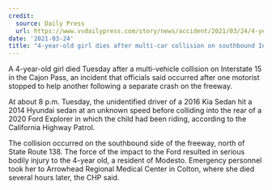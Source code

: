 ```yaml
---
credit:
  source: Daily Press
  url: https://www.vvdailypress.com/story/news/accident/2021/03/24/4-year-old-girl-dies-after-multi-car-collision-southbound-interstate-15-cajon-pass/6988208002/
date: '2021-03-24'
title: "4-year-old girl dies after multi-car collision on southbound Interstate 15 in the Cajon Pass"
---
```

A 4-year-old girl died Tuesday after a multi-vehicle collision on Interstate 15 in the Cajon Pass, an incident that officials said occurred after one motorist stopped to help another following a separate crash on the freeway.

At about 8 p.m. Tuesday, the unidentified driver of a 2016 Kia Sedan hit a 2014 Hyundai sedan at an unknown speed before colliding into the rear of a 2020 Ford Explorer in which the child had been riding, according to the California Highway Patrol.  

The collision occurred on the southbound side of the freeway, north of State Route 138. The force of the impact to the Ford resulted in serious bodily injury to the 4-year old, a resident of Modesto. Emergency personnel took her to Arrowhead Regional Medical Center in Colton, where she died several hours later, the CHP said.

